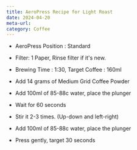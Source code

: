 ```yaml
---
title: AeroPress Recipe for Light Roast
date: 2024-04-20
meta-url: 
category: Coffee
---
```

- AeroPress Position : Standard
- Filter: 1 Paper, Rinse filter if it's new. 
- Brewing Time : 1:30, Target Coffee : 160ml

- Add 14 grams of Medium Grid Coffee Powder
- Add 100ml of 85-88c water, place the plunger
- Wait for 60 seconds
- Stir it 2-3 times. (Up-down and left-right)
- Add 100ml of 85-88c water, place the plunger
- Press gently, target 30 seconds